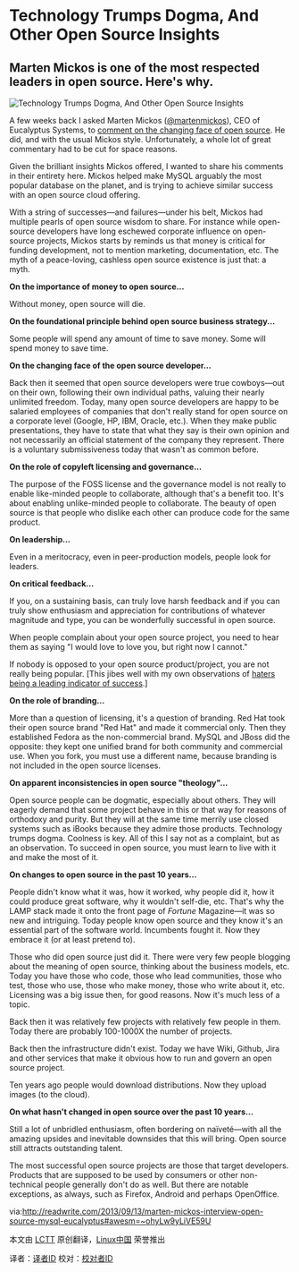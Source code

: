 Technology Trumps Dogma, And Other Open Source Insights
================================================================================

Marten Mickos is one of the most respected leaders in open source. Here's why.
--------------------------------------------------------------------------------

![Technology Trumps Dogma, And Other Open Source Insights](http://readwrite.com/files/styles/630_0su/public/files/files/cloud/marten-mickos.jpg)

A few weeks back I asked Marten Mickos ([@martenmickos](https://twitter.com/martenmickos)), CEO of Eucalyptus Systems, to [comment on the changing face of open source](http://readwrite.com/2013/08/27/linux-turns-22-but-open-source-is-eternal#awesm=~oh8KYvjJatv2EW)</a>. He did, and with the usual Mickos style. Unfortunately, a whole lot of great commentary had to be cut for space reasons.

Given the brilliant insights Mickos offered, I wanted to share his comments in their entirety here. Mickos helped make MySQL arguably the most popular database on the planet, and is trying to achieve similar success with an open source cloud offering.

With a string of successes—and failures—under his belt, Mickos had multiple pearls of open source wisdom to share. For instance while open-source developers have long eschewed corporate influence on open-source projects, Mickos starts by reminds us that money is critical for funding development, not to mention marketing, documentation, etc.&nbsp;The myth of a peace-loving, cashless open source existence is just that: a myth.&nbsp;

**On the importance of money to open source...**

Without money, open source will die.

**On the foundational principle behind open source business strategy...**

Some people will spend any amount of time to save money. Some will spend money to save time.

**On the changing face of the open source developer...**

Back then it seemed that open source developers were true cowboys—out on their own, following their own individual paths, valuing their nearly unlimited freedom. Today, many open source developers are happy to be salaried employees of companies that don't really stand for open source on a corporate level (Google, HP, IBM, Oracle, etc.). When they make public presentations, they have to state that what they say is their own opinion and not necessarily an official statement of the company they represent. There is a voluntary submissiveness today that wasn't as common before.

**On the role of copyleft licensing and governance...**

The purpose of the FOSS license and the governance model is not really to enable like-minded people to collaborate, although that's a benefit too. It's about enabling unlike-minded people to collaborate. The beauty of open source is that people who dislike each other can produce code for the same product.

**On leadership...**

Even in a meritocracy, even in peer-production models, people look for leaders.

**On critical feedback...**

If you, on a sustaining basis, can truly love harsh feedback and if you can truly show enthusiasm and appreciation for contributions of whatever magnitude and type, you can be wonderfully successful in open source.

When people complain about your open source project, you need to hear them as saying "I would love to love you, but right now I cannot."

If nobody is opposed to your open source product/project, you are not really being popular. \[This jibes well with my own observations of [haters being a leading indicator of success](http://readwrite.com/2013/02/25/haters-as-a-leading-indicator-of-success#awesm=~oh8MUh09kvHxy3).\]

**On the role of branding...**

More than a question of licensing, it's a question of branding. Red Hat took their open source brand "Red Hat" and made it commercial only. Then they established Fedora as the non-commercial brand. MySQL and JBoss did the opposite: they kept one unified brand for both community and commercial use. When you fork, you must use a different name, because branding is not included in the open source licenses.

**On apparent inconsistencies in open source "theology"...**

Open source people can be dogmatic, especially about others. They will eagerly demand that some project behave in this or that way for reasons of orthodoxy and purity. But they will at the same time merrily use closed systems such as iBooks because they admire those products. Technology trumps dogma. Coolness is key. All of this I say not as a complaint, but as an observation. To succeed in open source, you must learn to live with it and make the most of it.

**On changes to open source in the past 10 years...**

People didn't know what it was, how it worked, why people did it, how it could produce great software, why it wouldn't self-die, etc. That's why the LAMP stack made it onto the front page of *Fortune* Magazine—it was so new and intriguing. Today people know open source and they know it's an essential part of the software world.
Incumbents fought it. Now they embrace it (or at least pretend to).

Those who did open source just did it. There were very few people blogging about the meaning of open source, thinking about the business models, etc. Today you have those who code, those who lead communities, those who test, those who use, those who make money, those who write about it, etc.
Licensing was a big issue then, for good reasons. Now it's much less of a topic.

Back then it was relatively few projects with relatively few people in them. Today there are probably 100-1000X the number of projects.

Back then the infrastructure didn't exist. Today we have Wiki, Github, Jira and other services that make it obvious how to run and govern an open source project.

Ten years ago people would download distributions. Now they upload images (to the cloud).

**On what hasn't changed in open source over the past 10 years...**

Still a lot of unbridled enthusiasm, often bordering on naïveté—with all the amazing upsides and inevitable downsides that this will bring.
Open source still attracts outstanding talent.

The most successful open source projects are those that target developers. Products that are supposed to be used by consumers or other non-technical people generally don't do as well.&nbsp;But there are notable exceptions, as always, such as Firefox, Android and perhaps OpenOffice.

via:http://readwrite.com/2013/09/13/marten-mickos-interview-open-source-mysql-eucalyptus#awesm=~ohyLw9yLiVE59U

本文由 [LCTT][] 原创翻译，[Linux中国][] 荣誉推出

译者：[译者ID][] 校对：[校对者ID][]


[LCTT]:https://github.com/LCTT/TranslateProject
[Linux中国]:http://linux.cn/portal.php
[译者ID]:http://linux.cn/space/译者ID
[校对者ID]:http://linu.xnc/space/校对者ID

